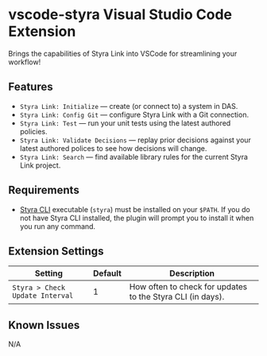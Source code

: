 # vscode-styra Visual Studio Code Extension

Brings the capabilities of Styra Link into VSCode for streamlining your workflow!

## Features

* `Styra Link: Initialize` — create (or connect to) a system in DAS.
* `Styra Link: Config Git` — configure Styra Link with a Git connection.
* `Styra Link: Test` — run your unit tests using the latest authored policies.
* `Styra Link: Validate Decisions` — replay prior decisions against your latest authored polices to see how decisions will change.
* `Styra Link: Search` — find available library rules for the current Styra Link project.

## Requirements

* [Styra CLI](https://docs.styra.com/reference/cli/install-use-cli) executable (`styra`) must be installed on your `$PATH`.  If you do not have Styra CLI installed, the plugin will prompt you to install it when you run any command.

## Extension Settings

| Setting | Default | Description |
| --- | --- | --- |
| `Styra > Check Update Interval` | 1 | How often to check for updates to the Styra CLI (in days). |

## Known Issues

N/A
